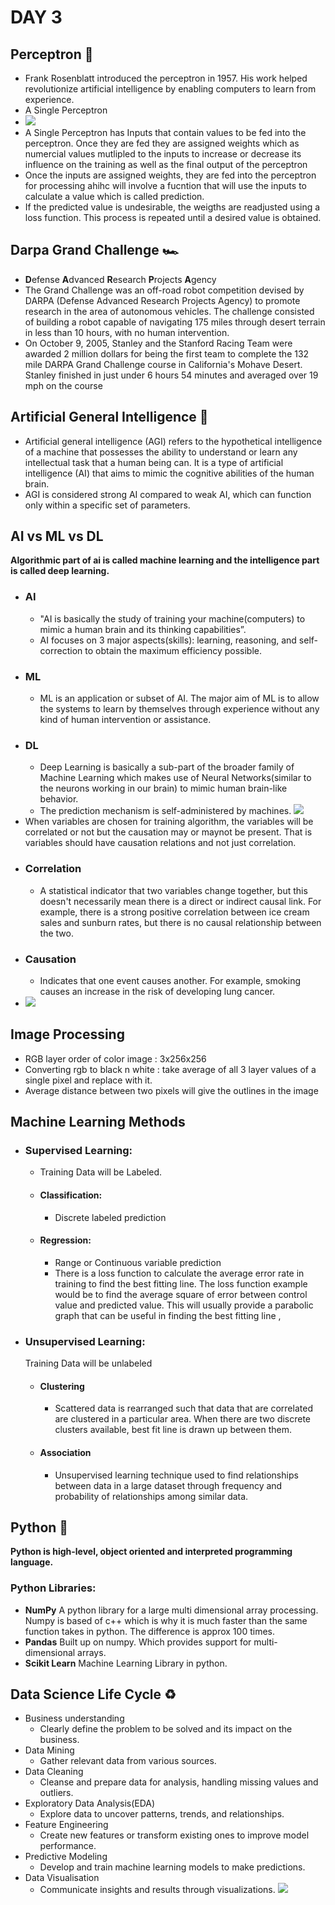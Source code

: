# DAY 3
## Perceptron 🤖
  - Frank Rosenblatt introduced the perceptron in 1957. His work helped revolutionize artificial intelligence by enabling computers to learn from experience. 
  - A Single Perceptron
  - ![](https://www.nomidl.com/wp-content/uploads/2022/04/image-5.png)
  - A Single Perceptron has Inputs that contain values to be fed into the perceptron. Once they are fed they are assigned weights which as numercial values mutlipled to the inputs to increase or decrease its influence on the training as well as the final output of the perceptron
  - Once the inputs are assigned weights, they are fed into the perceptron for processing ahihc will involve a fucntion that will use the inputs to calculate a value which is called prediction.
  - If the predicted value is undesirable, the weigths are readjusted using a loss function. This process is repeated until a desired value is obtained.
## Darpa Grand Challenge 🏎️
  - **D**efense **A**dvanced **R**esearch **P**rojects **A**gency
  - The Grand Challenge was an off-road robot competition devised by DARPA (Defense Advanced Research Projects Agency) to promote research in the area of autonomous vehicles. The challenge consisted of building a robot capable of navigating 175 miles through desert terrain in less than 10 hours, with no human intervention.
  - On October 9, 2005, Stanley and the Stanford Racing Team were awarded 2 million dollars for being the first team to complete the 132 mile DARPA Grand Challenge course in California's Mohave Desert. Stanley finished in just under 6 hours 54 minutes and averaged over 19 mph on the course
## Artificial General Intelligence 🧠
  - Artificial general intelligence (AGI) refers to the hypothetical intelligence of a machine that possesses the ability to understand or learn any intellectual task that a human being can. It is a type of artificial intelligence (AI) that aims to mimic the cognitive abilities of the human brain.
  -  AGI is considered strong AI compared to weak AI, which can function only within a specific set of parameters.
## AI vs ML vs DL
**Algorithmic part of ai is called machine learning and the intelligence part is called deep learning.**

  - ### AI
    - "AI is basically the study of training your machine(computers) to mimic a human brain and its thinking capabilities”. 
    - AI focuses on 3 major aspects(skills): learning, reasoning, and self-correction to obtain the maximum efficiency possible.
  - ### ML
    - ML is an application or subset of AI. The major aim of ML is to allow the systems to learn by themselves through experience without any kind of human intervention or assistance.
  - ### DL
    - Deep Learning is basically a sub-part of the broader family of Machine Learning which makes use of Neural Networks(similar to the neurons working in our brain) to mimic human brain-like behavior.
    - The prediction mechanism is self-administered by machines.
![](https://miro.medium.com/v2/resize:fit:1112/1*xjwR4wLZ8lU73LerbdrcmQ.png)
  - When variables are chosen for training algorithm, the variables will be correlated or not but the causation may or maynot be present. That is variables should have causation relations and not just correlation.
  - ### Correlation
      - A statistical indicator that two variables change together, but this doesn't necessarily mean there is a direct or indirect causal link. For example, there is a strong positive correlation between ice cream sales and sunburn rates, but there is no causal relationship between the two.
  - ### Causation
      - Indicates that one event causes another. For example, smoking causes an increase in the risk of developing lung cancer. 
  - ![](https://encrypted-tbn0.gstatic.com/images?q=tbn:ANd9GcRRTmgIAG6r7lrW1S7uQG1xPMtos0lMhg4jlg&s)
## Image Processing
  - RGB layer order of color image : 3x256x256
  - Converting rgb to black n white : take average of all 3 layer values of a single pixel and replace with it.
  - Average distance between two pixels will give the outlines in the image
## Machine Learning Methods
  - ### Supervised Learning:
      - Training Data will be Labeled.
      - #### Classification:
          - Discrete labeled prediction
      - #### Regression:
          - Range or Continuous variable prediction
          - There is a loss function to calculate the average error rate in training to find the best fitting line. The loss function example would be to find the average square of error between control value and predicted value. This will usually provide a parabolic graph that can be useful in finding the best fitting line ,
  - ### Unsupervised Learning:
    Training Data will be unlabeled
      - #### Clustering
          - Scattered data is rearranged such that data that are correlated are clustered in a particular area. When there are two discrete clusters available, best fit line is drawn up between them.     
      - #### Association
          - Unsupervised learning technique used to find relationships between data in a large dataset through frequency and probability of relationships among similar data.
  
## Python 🎪
  **Python is high-level, object oriented and interpreted programming language.**
### Python Libraries:
- **NumPy**
   A python library for  a large multi dimensional array processing. Numpy is based of c++ which is why it is much faster than the same function takes in python. The difference is approx 100 times.
- **Pandas**
     Built up on numpy. Which provides support for multi-dimensional arrays.
- **Scikit Learn**
     Machine Learning Library in python.
## Data Science Life Cycle ♻️
  - Business understanding
    - Clearly define the problem to be solved and its impact on the business.
  - Data Mining
    - Gather relevant data from various sources.   
  - Data Cleaning
    - Cleanse and prepare data for analysis, handling missing values and outliers.
  - Exploratory Data Analysis(EDA)
    - Explore data to uncover patterns, trends, and relationships.
  - Feature Engineering
    - Create new features or transform existing ones to improve model performance.
  - Predictive Modeling
    - Develop and train machine learning models to make predictions.
  - Data Visualisation
    - Communicate insights and results through visualizations.
    ![](https://www.googleapis.com/download/storage/v1/b/kaggle-forum-message-attachments/o/inbox%2F2412945%2Fabc1b5150a1468127fd4f1e34b26d76a%2FData%20Science%20Life%20Cycle.png?generation=1600583134327854&alt=media)

  
 		
